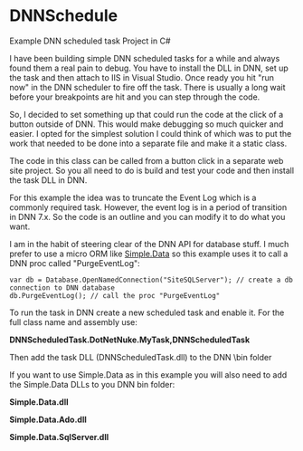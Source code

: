 # DNNSchedule
Example DNN scheduled task Project in C#

I have been building simple DNN scheduled tasks for a while and always found them a real pain to debug.
You have to install the DLL in DNN, set up the task and then attach to IIS in Visual Studio. Once ready you hit "run now" in the DNN scheduler to fire off the task.
There is usually a long wait before your breakpoints are hit and you can step through the code.

So, I decided to set something up that could run the code at the click of a button outside of DNN. This would make debugging so much quicker and easier.
I opted for the simplest solution I could think of which was to put the work that needed to be done into a separate file and make it a static class.

The code in this class can be called from a button click in a separate web site project. So you all need to do is build and test your code and then install 
the task DLL in DNN.

For this example the idea was to truncate the Event Log which is a commonly required task. However, the event log is in a period of transition in DNN 7.x.
So the code is an outline and you can modify it to do what you want.

I am in the habit of steering clear of the DNN API for database stuff. I much prefer to use a micro ORM like [Simple.Data](http://simplefx.org/simpledata/docs/pages/Start/WhatIsSimpleData.html) 
so this example uses it to call a DNN proc called "PurgeEventLog":

    var db = Database.OpenNamedConnection("SiteSQLServer"); // create a db connection to DNN database
    db.PurgeEventLog(); // call the proc "PurgeEventLog"


To run the task in DNN create a new scheduled task and enable it. For the full class name and assembly use:

__DNNScheduledTask.DotNetNuke.MyTask,DNNScheduledTask__

Then add the task DLL (DNNScheduledTask.dll) to the DNN \bin folder

If you want to use Simple.Data as in this example you will also need to add the Simple.Data DLLs to you DNN bin folder:

**Simple.Data.dll**

**Simple.Data.Ado.dll**

**Simple.Data.SqlServer.dll**

